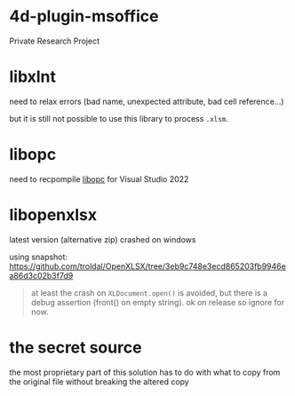 # 4d-plugin-msoffice
Private Research Project

# libxlnt

need to relax errors (bad name, unexpected attribute, bad cell reference...)

but it is still not possible to use this library to process `.xlsm`.

# libopc

need to recpompile [libopc](https://github.com/freuter/libopc) for Visual Studio 2022

# libopenxlsx

latest version (alternative zip) crashed on windows

using snapshot: https://github.com/troldal/OpenXLSX/tree/3eb9c748e3ecd865203fb9946ea86d3c02b3f7d9

> at least the crash on `XLDocument.open()` is avoided, but there is a debug assertion (front() on empty string). ok on release so ignore for now.

# the secret source 

the most proprietary part of this solution has to do with what to copy from the original file without breaking the altered copy

